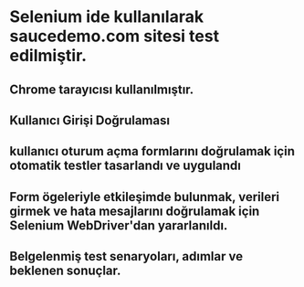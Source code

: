 # Selenium ide kullanılarak saucedemo.com sitesi test edilmiştir.
## Chrome tarayıcısı kullanılmıştır.
## Kullanıcı Girişi Doğrulaması
## kullanıcı oturum açma formlarını doğrulamak için otomatik testler tasarlandı ve uygulandı
## Form ögeleriyle etkileşimde bulunmak, verileri girmek ve hata mesajlarını doğrulamak için Selenium WebDriver'dan yararlanıldı.
## Belgelenmiş test senaryoları, adımlar ve beklenen sonuçlar.
